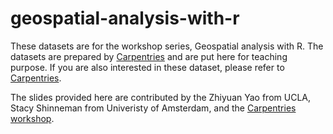 # geospatial-analysis-with-r

These datasets are for the workshop series, Geospatial analysis with R. The datasets are prepared by [Carpentries](https://datacarpentry.org/r-raster-vector-geospatial/) and are put here for teaching purpose. If you are also interested in these dataset, please refer to [Carpentries](https://datacarpentry.org/r-raster-vector-geospatial/).

The slides provided here are contributed by the Zhiyuan Yao from UCLA, Stacy Shinneman from Univeristy of Amsterdam, and the [Carpentries workshop](https://datacarpentry.org/r-raster-vector-geospatial/).
